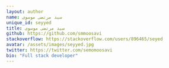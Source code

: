 ```yaml
---
layout: author
name: سید مرتضی موسوی
unique_id: seyyed
title: سید مرتضی موسوی
github: https://github.com/smmoosavi
stackoverflow: https://stackoverflow.com/users/896465/seyed
avatar: /assets/images/seyyed.jpg
twitter: https://twitter.com/semomoosavi
bio: "Full stack developer"
---
```

